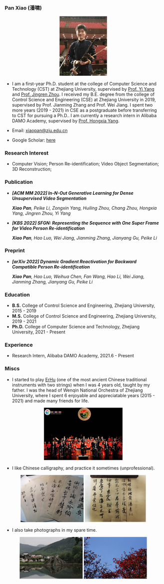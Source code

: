 ### Pan Xiao (潘啸)
<p align="center">
<img src="./me_cropped.png"  width="30%"/>
 </p>
 
- I am a first-year Ph.D. student at the college of Computer Science and Technology (CST) at Zhejiang University, supervised by [Prof. Yi Yang](https://scholar.google.com/citations?user=RMSuNFwAAAAJ&hl=en) and [Prof. Jingren Zhou](https://scholar.google.com/citations?user=64zxhRUAAAAJ&hl=en&oi=ao). I received my B.E. degree from the college of Control Science and Engineering (CSE) at Zhejiang University in 2019, supervised by Prof. Jianming Zhang and Prof. Wei Jiang. I spent two more years (2019 - 2021) in CSE as a postgraduate before transferring to CST for pursuing a Ph.D.. I am currently a research intern in Alibaba DAMO Academy, supervised by [Prof. Hongxia Yang](https://scholar.google.com/citations?user=iJlC5mMAAAAJ&hl=en&oi=ao).

- Email: xiaopan@zju.edu.cn
- Google Scholar: [here](https://scholar.google.com/citations?user=5Rh3yn4AAAAJ&hl=en)

### Research Interest 
- Computer Vision; Person Re-identification; Video Object Segmentation; 3D Reconstruction;

### Publication
- ***[ACM MM 2022] In-N-Out Generative Learning for Dense Unsupervised Video Segmentation***

  ***Xiao Pan**, Peike Li, Zongxin Yang, Huiling Zhou, Chang Zhou, Hongxia Yang, Jingren Zhou, Yi Yang*
  
  
- ***[KBS 2022] SFGN: Representing the Sequence with One Super Frame for Video Person Re-identification***

  ***Xiao Pan**, Hao Luo, Wei Jiang, Jianming Zhang, Jianyang Gu, Peike Li*
  
### Preprint
- ***[arXiv 2022] Dynamic Gradient Reactivation for Backward Compatible Person Re-identification***

  ***Xiao Pan**, Hao Luo, Weihua Chen, Fan Wang, Hao Li, Wei Jiang, Jianming Zhang, Jianyang Gu, Peike Li*

### Education
- **B.S.**  College of Control Science and Engineering, Zhejiang University, 2015 - 2019
- **M.S.**  College of Control Science and Engineering, Zhejiang University, 2019 - 2021
- **Ph.D.** College of Computer Science and Technology, Zhejiang University, 2021 - Present

### Experience
- Research Intern, Alibaba DAMO Academy, 2021.6 - Present

### Miscs
- I started to play [ErHu](https://en.wikipedia.org/wiki/Erhu) (one of the most ancient Chinese traditional instruments with two strings) when I was 4 years old, taught by my father.
I was the head of Wenqin National Orchestra of Zhejiang University, where I spent 6 enjoyable and appreciatable years (2015 - 2021) and made many friends for life. 

<p align="center">
<img src="./wenqing.jpg" alt="drawing" width="50%"/>
</p>
 
- I like Chinese calligraphy, and practice it sometimes (unprofessional). 

<p float="left" align="middle">
<img src="./calligraphy_0.jpg" width="40%"/> <img src="./calligraphy_1.png" width="38.9%"/>
</p>
 
 
- I also take photographs in my spare time.

<p align="center">
<img src="./Photo_0.JPG" alt="drawing" width="40%"/>
<img src="./Photo_1.JPG" alt="drawing" width="40%"/>
</p>
 
